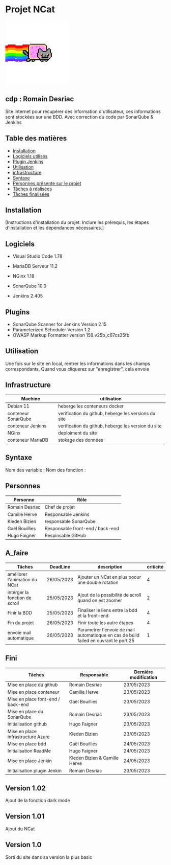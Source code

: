 # Projet NCat  	
![.](https://github.com/m00nl1ght27/QUALITE/blob/main/cat-nyan-cat.gif)
## cdp : Romain Desriac

Site internet pour récupérer des information d'utilisateur, ces informations sont stockées sur une BDD. Avec correction du code par SonarQube & Jenkins

## Table des matières

- [Installation](#installation)
- [Logiciels utilisés](#Logiciels)
- [Plugin Jenkins](#Plugins)
- [Utilisation](#utilisation)
- [infrastructure](#Infrastructure)
- [Syntaxe](#syntaxe)
- [Personnes présente sur le projet](#Personnes)
- [Tâches à réalisées](#A_faire)
- [Tâches finalisées](#Fini)

## Installation

[Instructions d'installation du projet. Inclure les prérequis, les étapes d'installation et les dépendances nécessaires.]

## Logiciels

* Visual Studio Code 1.78
* MariaDB Serveur 11.2
* NGinx 1.18

* SonarQube 10.0
* Jenkins 2.405

## Plugins

* SonarQube Scanner for Jenkins Version 2.15 
* Parameterized Scheduler Version 1.2
* OWASP Markup Formatter version 159.v25b_c67cs35fb

## Utilisation

Une fois sur le site en local, rentrer les informations dans les champs correspondants.
Quand vous cliquerez sur "enregistrer", cela envoie 

## Infrastructure

| Machine                         | utilisation   |
|--------------------------------|------------|
| Debian 11   | heberge les conteneurs docker |
| conteneur SonarQube | verification du github, heberge les versions du site |
| conteneur Jenkins                   | verification du github, heberge les version du site |
| NGinx| deploiment du site | 
| conteneur MariaDB | stokage des données | 

## Syntaxe

Nom des variable :
Nom des fonction :

## Personnes

| Personne       | Rôle                             |
|----------------|----------------------------------|
| Romain Desriac | Chef de projet                   |
| Camille Herve  | Responsable Jenkins              |
| Kleden Bizien  | responsable SonarQube            |
| Gaël Bouillies | Responsable front-end / back-end |
| Hugo Faigner   | Respinsable GitHub               |

## A_faire

| Tâches                         | DeadLine   | description | criticité |
|--------------------------------|------------|-------------|-----------|
| améliorer l'animation du NCat  | 26/05/2023 | Ajouter un NCat en plus poour une double rotation | 4 |
| intérger la fonction de scroll | 25/05/2023 | Ajout de la possibilité de scroll quand on est zoomer| 2 |
| Finir la BDD                   | 25/05/2023 | Finaliser le liens entre la bdd et la front-end | 4|
| Fin du projet                   | 26/05/2023 | Finir toute les autre étapes | 4 |
| envoie mail automatique         | 26/05/2023 | Parametrer l'envoie de mail automatioque en cas de build failed en ouvrant le port 25 |1|


## Fini

| Tâches         | Responsable   | Derniére modification |
|----------------|---------------|-----------------------|
| Mise en place du github       | Romain Desriac    | 23/05/2023            |
| Mise en place conteneur        | Camille Herve   |  23/05/2023            |
| Mise en place font-end / back-end        | Gaël Bouillies    | 23/05/2023           |
| Mise en place du SonarQube      | Romain Desriac    | 23/05/2023            |
| Initialisation github        | Hugo Faigner   |  23/05/2023            |
| Mise en place infrastructure Azure      | Kleden Bizien    |  23/05/2023           |
| Mise en place bdd       | Gaël Bouillies    | 24/05/2023           |
| Initialisation ReadMe       | Hugo Faigner   |  24/05/2023            |
| Mise en place Jenkin        | Kleden Bizien &  Camille Herve  |  24/05/2023           |
| Initialisation plugin Jenkin        | Romain Desriac    | 23/05/2023            |

## Version 1.02

Ajout de la fonction dark mode

## Version 1.01

Ajout du NCat

## Version 1.0

Sorti du site dans sa version la plus basic
